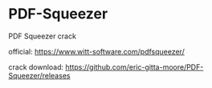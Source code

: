 # PDF-Squeezer
PDF Squeezer crack

official: https://www.witt-software.com/pdfsqueezer/

crack download: https://github.com/eric-gitta-moore/PDF-Squeezer/releases
